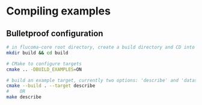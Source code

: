 # Compiling examples

## Bulletproof configuration

```sh
# in flucoma-core root directory, create a build directory and CD into it
mkdir build && cd build

# CMake to configure targets
cmake .. -DBUILD_EXAMPLES=ON

# build an example target, currently two options: 'describe' and 'dataset'
cmake --build . --target describe
#    OR
make describe
```
